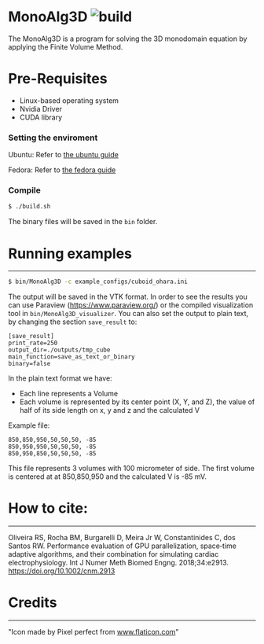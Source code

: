 # MonoAlg3D ![build](https://github.com/rsachetto/MonoAlg3D_C/actions/workflows/build.yml/badge.svg)

The MonoAlg3D is a program for solving the 3D monodomain equation by applying the Finite Volume Method.

# Pre-Requisites

  - Linux-based operating system
  - Nvidia Driver 
  - CUDA library

### Setting the enviroment

Ubuntu: Refer to [the ubuntu guide](guide-monoalg3d-ubuntu.md)

Fedora: Refer to [the fedora guide](guide-monoalg3d-fedora.md)

### Compile
```sh
$ ./build.sh
```
The binary files will be saved in the ```bin``` folder.

# Running examples
----
```sh
$ bin/MonoAlg3D -c example_configs/cuboid_ohara.ini 
```

The output will be saved in the VTK format. In order to see the results you can use Paraview (https://www.paraview.org/) or the compiled visualization tool in ```bin/MonoAlg3D_visualizer```. You can also set the output to plain text, by changing the section ```save_result``` to:

```ìni
[save_result]
print_rate=250
output_dir=./outputs/tmp_cube
main_function=save_as_text_or_binary
binary=false
```

In the plain text format we have:

- Each line represents a Volume
- Each volume is represented by its center point (X, Y, and Z), the value of half of its side length on x, y and z and the calculated V

Example file:

```
850,850,950,50,50,50, -85
850,950,950,50,50,50, -85
850,950,850,50,50,50, -85
```

This file represents 3 volumes with 100 micrometer of side. The first volume is centered at  at 850,850,950 and the calculated V is -85 mV.

# How to cite:
----

Oliveira RS, Rocha BM, Burgarelli D, Meira Jr W, Constantinides C, dos Santos RW. Performance evaluation of GPU parallelization, space‐time adaptive algorithms, and their combination for simulating cardiac electrophysiology. Int J Numer Meth Biomed Engng. 2018;34:e2913. https://doi.org/10.1002/cnm.2913

# Credits
----
"Icon made by Pixel perfect from www.flaticon.com"
